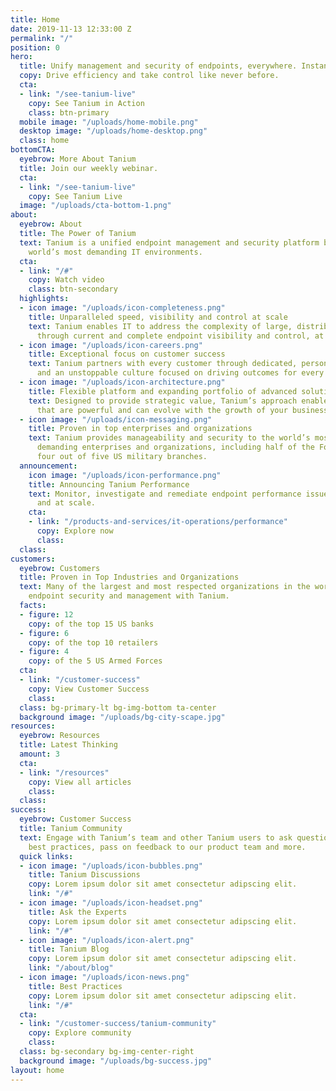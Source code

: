 ```yaml
---
title: Home
date: 2019-11-13 12:33:00 Z
permalink: "/"
position: 0
hero:
  title: Unify management and security of endpoints, everywhere. Instantly.
  copy: Drive efficiency and take control like never before.
  cta:
  - link: "/see-tanium-live"
    copy: See Tanium in Action
    class: btn-primary
  mobile image: "/uploads/home-mobile.png"
  desktop image: "/uploads/home-desktop.png"
  class: home
bottomCTA:
  eyebrow: More About Tanium
  title: Join our weekly webinar.
  cta:
  - link: "/see-tanium-live"
    copy: See Tanium Live
  image: "/uploads/cta-bottom-1.png"
about:
  eyebrow: About
  title: The Power of Tanium
  text: Tanium is a unified endpoint management and security platform built for the
    world’s most demanding IT environments.
  cta:
  - link: "/#"
    copy: Watch video
    class: btn-secondary
  highlights:
  - icon image: "/uploads/icon-completeness.png"
    title: Unparalleled speed, visibility and control at scale
    text: Tanium enables IT to address the complexity of large, distributed networks
      through current and complete endpoint visibility and control, at scale.
  - icon image: "/uploads/icon-careers.png"
    title: Exceptional focus on customer success
    text: Tanium partners with every customer through dedicated, personalized service
      and an unstoppable culture focused on driving outcomes for every client.
  - icon image: "/uploads/icon-architecture.png"
    title: Flexible platform and expanding portfolio of advanced solutions
    text: Designed to provide strategic value, Tanium’s approach enables product solutions
      that are powerful and can evolve with the growth of your business.
  - icon image: "/uploads/icon-messaging.png"
    title: Proven in top enterprises and organizations
    text: Tanium provides manageability and security to the world’s most technically
      demanding enterprises and organizations, including half of the Fortune 100 and
      four out of five US military branches.
  announcement:
    icon image: "/uploads/icon-performance.png"
    title: Announcing Tanium Performance
    text: Monitor, investigate and remediate endpoint performance issues, quickly
      and at scale.
    cta:
    - link: "/products-and-services/it-operations/performance"
      copy: Explore now
      class: 
  class: 
customers:
  eyebrow: Customers
  title: Proven in Top Industries and Organizations
  text: Many of the largest and most respected organizations in the world re-platformed
    endpoint security and management with Tanium.
  facts:
  - figure: 12
    copy: of the top 15 US banks
  - figure: 6
    copy: of the top 10 retailers
  - figure: 4
    copy: of the 5 US Armed Forces
  cta:
  - link: "/customer-success"
    copy: View Customer Success
    class: 
  class: bg-primary-lt bg-img-bottom ta-center
  background image: "/uploads/bg-city-scape.jpg"
resources:
  eyebrow: Resources
  title: Latest Thinking
  amount: 3
  cta:
  - link: "/resources"
    copy: View all articles
    class: 
  class: 
success:
  eyebrow: Customer Success
  title: Tanium Community
  text: Engage with Tanium’s team and other Tanium users to ask questions, learn about
    best practices, pass on feedback to our product team and more.
  quick links:
  - icon image: "/uploads/icon-bubbles.png"
    title: Tanium Discussions
    copy: Lorem ipsum dolor sit amet consectetur adipscing elit.
    link: "/#"
  - icon image: "/uploads/icon-headset.png"
    title: Ask the Experts
    copy: Lorem ipsum dolor sit amet consectetur adipscing elit.
    link: "/#"
  - icon image: "/uploads/icon-alert.png"
    title: Tanium Blog
    copy: Lorem ipsum dolor sit amet consectetur adipscing elit.
    link: "/about/blog"
  - icon image: "/uploads/icon-news.png"
    title: Best Practices
    copy: Lorem ipsum dolor sit amet consectetur adipscing elit.
    link: "/#"
  cta:
  - link: "/customer-success/tanium-community"
    copy: Explore community
    class: 
  class: bg-secondary bg-img-center-right
  background image: "/uploads/bg-success.jpg"
layout: home
---
```


